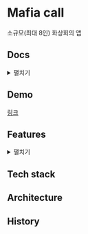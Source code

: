 # Mafia call

소규모(최대 8인) 화상회의 앱

## Docs
<details>
<summary>펼치기</summary>

- Feature list
- ERD
- Skill spec detail
  - Web
  - Server
  - App
- Rules 
  - Issue based development
    > 매 주 무엇을 할 것인가 무조건 공유
    - 1. 이슈 작성은 전주/전날 미리 작성
    - 2. 매일 이슈 변동 및 작업 일정 공유
    - 3. 질문도 이슈로 태그 걸어서 추가
    - 4. 이슈 등록 시 프로젝트에 추가하기
     
  - Commit convention:
    ```
    docs #11: Update README.md 
    docs #noissue: fix README 이슈가 없을 때
    메시지 헤더는 무엇을 했는지(How, 한줄 요약)
    메시지 본문은 왜 했는지(Why)
    무엇을 했는지는 생략, 왜냐하면 커밋 로그에서 찾을 수 있으므로
    ```
    Type | Content
    :---: | :---:
    feat | 새로운 기능을 추가 했을 때
    fix | 버그 수정했을 때
    refactor | 코드 스타일이나 구조 리팩토링했을 때
    docs | 문서나 wiki 수정 했을 때
    style | 스타일이나 컴포넌트, 페이지 레이아웃을 수정 했을 때
    test | 테스트 코드에 대한 수정, 리팩토링 했을 때
    chore | 빌드스크립트나 환경변수 같은 기타 수정
    resource | 이미지나 svg같은 코드와 상관없는 리소스를 수정했을 때

  - Code convention:
    - Javascript: [eslint - airbnb](https://github.com/airbnb/javascript#in-the-wild)
    - Java/Kotlin(Android): [Android lint](https://developer.android.com/studio/write/lint)
  - Branch rule: [Github flow](https://guides.github.com/introduction/flow/)
    > 예시
    - 1. **fork한다.**
    - 2. 내 레파지토리에서 clone한다.
    - 3. 테스트 작성하고 개발하고 작은 단위 커밋후 푸쉬한다.
    - 4. 완료되고 PR을 한다.
    - 5. Tool 검증과 리뷰가 끝나면 main repo의 main branch에 merge한다.
   
</details>

## Demo
[링크](#)

## Features
<details>
<summary>펼치기</summary>

### 필수 구현 기능
- 인증(호스트 로그인/ 회원가입)
- 화상회의
- 실시간 채팅
- 파일 공유 및 전송
### 선택 구현 기능(Optinal)
- 비디오 / 오디오 선택모드
- 채팅 허용 여부
- 화면 스타일 전환
- 최대인원 설정
- 결제(Boost, dynamic emoji)
### 선택 구현 기능(Optinal of Optional)
- 결제(멤버쉽)  
</details>

## Tech stack
## Architecture
## History
